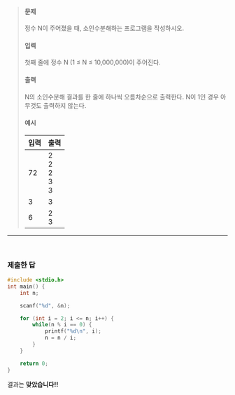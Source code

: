 > #### 문제
>
> 정수 N이 주어졌을 때, 소인수분해하는 프로그램을 작성하시오.
>
> #### 입력
>
> 첫째 줄에 정수 N (1 ≤ N ≤ 10,000,000)이 주어진다.
>
> #### 출력
>
> N의 소인수분해 결과를 한 줄에 하나씩 오름차순으로 출력한다. N이 1인 경우 아무것도 출력하지 않는다.
>
> #### 예시
>
> | 입력 | 출력                  |
> | ---- | --------------------- |
> | 72   | 2<br>2<br>2<br>3<br>3 |
> | 3    | 3                     |
> | 6    | 2<br>3                |

<hr />

<br/>

### 제출한 답

```c
#include <stdio.h>
int main() {
    int n;

    scanf("%d", &n);

    for (int i = 2; i <= n; i++) {
        while(n % i == 0) {
            printf("%d\n", i);
            n = n / i;
        }
    }

    return 0;
}
```

결과는 **맞았습니다!!**
